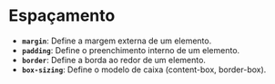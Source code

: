 # Espaçamento

- **`margin`**: Define a margem externa de um elemento.
- **`padding`**: Define o preenchimento interno de um elemento.
- **`border`**: Define a borda ao redor de um elemento.
- **`box-sizing`**: Define o modelo de caixa (content-box, border-box).
